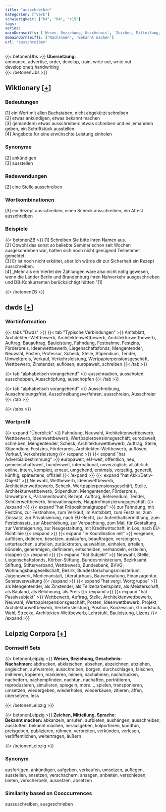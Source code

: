 ```yaml
---
title: "ausschreiben"
kategorien: ["Verb"]
schwierigkeit: ["k4", "h4", "r15"]
tags:
series:
mainDornseiffs: ['Wesen, Beziehung, Geschehnis', 'Zeichen, Mitteilung, Sprache']
domainDornseiffs: ['Nachahmen', 'Bekannt machen']
url: "ausschreiben"
---
```


{{< betonenÜbs >}}
**Übersetzung:**  
announce, advertise, order, develop, train, write  out, write out  
develop one’s handwriting  
{{< /betonenÜbs >}}

## Wiktionary [[+](https://de.wiktionary.org/wiki/ausschreiben)]

### Bedeutungen
[1] ein Wort mit allen Buchstaben, nicht abgekürzt schreiben  
[2] etwas ankündigen, etwas bekannt machen  
[3] (jemandem) etwas ausschreiben: etwas schreiben und es jemandem geben, ein Schriftstück ausstellen  
[4] Angebote für eine erwünschte Leistung einholen  

### Synonyme
[2] ankündigen  
[3] ausstellen  

### Redewendungen
[2] eine Stelle ausschreiben  

### Wortkombinationen
[3] ein Rezept ausschreiben, einen Scheck ausschreiben, ein Attest ausschreiben  

### Beispiele
{{< betonenZB >}}
[1] Schreiben Sie bitte ihren Namen aus.  
[2] Obwohl das sonst so beliebte Seminar schon seit Wochen ausgeschrieben war, hatten sich noch nicht genügend Teilnehmer gemeldet.  
[3] Er ist noch nicht erkältet, aber ich würde dir zur Sicherheit ein Rezept ausschreiben.  
[4] „Mehr als ein Viertel der Zahlungen wäre also nicht nötig gewesen, wenn die Länder Berlin und Brandenburg ihren Nahverkehr ausgeschrieben und DB-Konkurrenten berücksichtigt hätten.“[1]  

{{< /betonenZB >}}


## dwds [[+](https://www.dwds.de/wb/ausschreiben)]

### Wortinformation
{{< tabs "Dwds" >}}
{{< tab "Typische Verbindungen" >}}
Amtsblatt, Architekten-Wettbewerb, Architektenwettbewerb, Architekturwettbewerb, Auftrag, Bauauftrag, Bauleistung, Fahndung, Festnahme, Festzins, Förderpreis, Ideenwettbewerb, Liegenschaftsfonds, Mengentender, Neuwahl, Posten, Professur, Scheck, Stelle, Stipendium, Tender, Umweltpreis, Verkauf, Verkehrsleistung, Wertpapierpensionsgeschäft, Wettbewerb, Zinstender, auflösen, europaweit, schreiben
{{< /tab >}}

{{< tab "alphabetisch vorangehend" >}}
ausschrauben, ausschoten, ausschoppen, Ausschöpfung, ausschöpfen
{{< /tab >}}

{{< tab "alphabetisch vorangehend" >}}
Ausschreibung, Ausschreibungsfrist, Ausschreibungsverfahren, ausschreien, Ausschreier
{{< /tab >}}

{{< /tabs >}}

### Wortprofil
{{< expand "Überblick" >}} Fahndung, Neuwahl, Architektenwettbewerb, Wettbewerb, Ideenwettbewerb, Wertpapierpensionsgeschäft, europaweit, schreiben, Mengentender, Scheck, Architekturwettbewerb, Auftrag, Stelle, Stipendium, Festzins, Förderpreis, Architekten-Wettbewerb, auflösen, Verkauf, Verkehrsleistung {{< /expand >}}
{{< expand "hat Adverbialbestimmung" >}} europaweit, eU-weit, öffentlich, neu, gemeinschaftsweit, bundesweit, international, unverzüglich, alljährlich, online, intern, komplett, erneut, umgehend, erstmals, vorzeitig, generell, künftig, spätestens, offiziell {{< /expand >}}
{{< expand "hat Akk./Dativ-Objekt" >}} Neuwahl, Wettbewerb, Ideenwettbewerb, Architektenwettbewerb, Scheck, Wertpapierpensionsgeschäft, Stelle, Architekturwettbewerb, Stipendium, Mengentender, Förderpreis, Umweltpreis, Parlamentswahl, Rezept, Auftrag, Referendum, Tender, Schülerwettbewerb, Innovationspreis, Hauptrefinanzierungsgeschäft {{< /expand >}}
{{< expand "hat Präpositionalgruppe" >}} zur Fahndung, mit Festzins, zur Festnahme, zum Verkauf, im Amtsblatt, zum Festzins, zum Zinssatz, zur Privatisierung, nach EU-Recht, zur Aufenthaltsermittlung, zum Festzinssatz, zur Abschiebung, zur Verpachtung, zum Mal, für Gestaltung, zur Versteigerung, zur Neugestaltung, mit Kreditwirtschaft, in Los, nach EU-Richtlinie {{< /expand >}}
{{< expand "in Koordination mit" >}} vergeben, auflösen, dotieren, besetzen, auslaufen, beauftragen, versteigern, untertauchen, aufteilen, zurücktreten, auswählen, einholen, erteilen, bündeln, genehmigen, definieren, entscheiden, verhandeln, erstellen, stoppen {{< /expand >}}
{{< expand "hat Subjekt" >}} Neuwahl, Stelle, Liegenschaftsfonds, Körber-Stiftung, Bundesministerium, Bezirksamt, Stiftung, Stifterverband, Wettbewerb, Bundesbank, BVVG, Wohnungsbaugesellschaft, Bezirk, Bundesforschungsministerium, Jugendwerk, Medienanstalt, Literaturhaus, Bauverwaltung, Finanzagentur, Senatsverwaltung {{< /expand >}}
{{< expand "hat vergl. Wortgruppe" >}} als Mengentender, als Zinstender, als Teilzeitarbeitsplatz, als Meisterschaft, als Bauland, als Belohnung, als Preis {{< /expand >}}
{{< expand "hat Passivsubjekt" >}} Wettbewerb, Auftrag, Stelle, Architektenwettbewerb, Neuwahl, Wertpapierpensionsgeschäft, Posten, Ideenwettbewerb, Projekt, Architekturwettbewerb, Verkehrsleistung, Position, Konzession, Grundstück, Wahl, Strecke, Architekten-Wettbewerb, Lehrstuhl, Bauleistung, Lizenz {{< /expand >}}

## Leipzig Corpora [[+](https://corpora.uni-leipzig.de/en/res?word=ausschreiben&corpusId=deu_newscrawl-public_2018)]

### Dornseiff Sets
{{< betonenLeipzig >}}
**Wesen, Beziehung, Geschehnis:**  
**Nachahmen:** abdrucken, abklatschen, absehen, abzeichnen, abziehen, angleichen, aufwärmen, ausschreiben, borgen, durchschlagen, fälschen, imitieren, kopieren, markieren, mimen, nachahmen, nachdrucken, nacheifern, nachempfinden, nachtun, nachäffen, porträtieren, reproduzieren, simulieren, spiegeln, more..., spielen, transponieren, umsetzen, wiedergeben, wiederholen, wiederkäuen, zitieren, äffen, übersetzen, less  

{{< /betonenLeipzig >}}


{{< betonenLeipzig >}}
**Zeichen, Mitteilung, Sprache:**  
**Bekannt machen:** abkanzeln, anrufen, aufbieten, aushängen, ausschreiben, ausstoßen, bekannt machen, herausgeben, kolportieren, kundtun, preisgeben, publizieren, rühmen, verbreiten, verkünden, verlesen, veröffentlichen, weitertragen, äußern  

{{< /betonenLeipzig >}}

### Synonym
ausfertigen, ankündigen, aufgeben, verkaufen, umsetzen, auflegen, ausstellen, ansetzen, verschachern, ansagen, anbieten, verschieben, bieten, verscherbeln, aussetzen, absetzen


### Similarity based on Cooccurrences
auszuschreiben, ausgeschrieben

